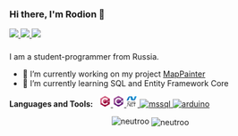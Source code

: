 ### Hi there, I'm Rodion 👋

<a href="https://vk.com/neutr0o">
  <img alignment="left" width="20" style="margin-left: 10" src="https://img.icons8.com/color/48/000000/vk-circled.png"/>
</a>
<a href="https://t.me/neutr0o">
  <img alignment="left" width="20" src="https://img.icons8.com/color/48/000000/telegram-app--v1.png"/>
</a>
<a href="https://www.instagram.com/nyautro/">
  <img alignment="left" width="20" src="https://img.icons8.com/fluency/48/000000/instagram-new.png"/>
</a>

<br/>

###

I am a student-programmer from Russia.
- 🔭 I’m currently working on my project [MapPainter](https://github.com/Neutroo/MapPainter)
- 🌱 I’m currently learning SQL and Entity Framework Core

**Languages and Tools:** &nbsp;
  <a href="https://www.w3schools.com/cpp/" target="_blank" rel="noreferrer"> 
    <img src="https://raw.githubusercontent.com/devicons/devicon/master/icons/cplusplus/cplusplus-original.svg" alt="cplusplus" width="20"/> 
  </a> 
  <a href="https://www.w3schools.com/cs/" target="_blank" rel="noreferrer"> <img src="https://raw.githubusercontent.com/devicons/devicon/master/icons/csharp/csharp-original.svg" alt="csharp" width="20"/> 
  </a> 
  <a href="https://dotnet.microsoft.com/" target="_blank" rel="noreferrer"> 
    <img src="https://raw.githubusercontent.com/devicons/devicon/master/icons/dot-net/dot-net-original-wordmark.svg" alt="dotnet" width="20"/> 
  </a> 
  <a href="https://www.microsoft.com/en-us/sql-server" target="_blank" rel="noreferrer"> <img src="https://www.svgrepo.com/show/303229/microsoft-sql-server-logo.svg" alt="mssql" width="20"/> 
  </a> 
    <a href="https://www.arduino.cc/" target="_blank" rel="noreferrer"> <img src="https://cdn.worldvectorlogo.com/logos/arduino-1.svg" alt="arduino" width="20"/> 
  </a> 

<p align="center">
  <img align="top" width="340" src="https://github-readme-stats.vercel.app/api/top-langs?username=neutroo&show_icons=true&theme=synthwave&title_color=2493f5&text_color=ffffff&bg_color=151523&hide_border=true&locale=en&layout=compact" alt="neutroo"/>
  <img align="center" width="485" src="https://github-readme-stats.vercel.app/api?username=neutroo&show_icons=true&theme=synthwave&title_color=2493f5&text_color=ffffff&bg_color=151523&hide_border=true&cache_seconds=1800&locale=en" alt="neutroo"/>
</p>
